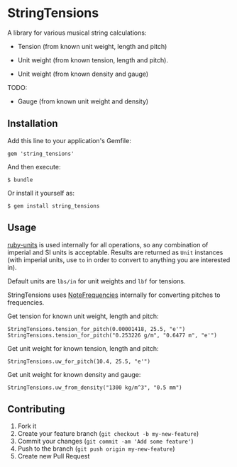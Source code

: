 # StringTensions

A library for various musical string calculations:

* Tension (from known unit weight, length and pitch)

* Unit weight (from known tension, length and pitch).

* Unit weight (from known density and gauge)

TODO:

* Gauge (from known unit weight and density)

## Installation

Add this line to your application's Gemfile:

    gem 'string_tensions'

And then execute:

    $ bundle

Or install it yourself as:

    $ gem install string_tensions

## Usage

[ruby-units](https://github.com/olbrich/ruby-units) is used internally for all operations, so any combination of imperial and SI units is acceptable. Results are returned as `Unit` instances (with imperial units, use `to` in order to convert to anything you are interested in).

Default units are `lbs/in` for unit weights and `lbf` for tensions.

StringTensions uses [NoteFrequencies](https://github.com/choan/note_frequencies) internally for converting pitches to frequencies.

Get tension for known unit weight, length and pitch:

    StringTensions.tension_for_pitch(0.00001418, 25.5, "e'")
    StringTensions.tension_for_pitch("0.253226 g/m", "0.6477 m", "e'")

Get unit weight for known tension, length and pitch:

    StringTensions.uw_for_pitch(10.4, 25.5, "e'")

Get unit weight for known density and gauge:

    StringTensions.uw_from_density("1300 kg/m^3", "0.5 mm")


## Contributing

1. Fork it
2. Create your feature branch (`git checkout -b my-new-feature`)
3. Commit your changes (`git commit -am 'Add some feature'`)
4. Push to the branch (`git push origin my-new-feature`)
5. Create new Pull Request
